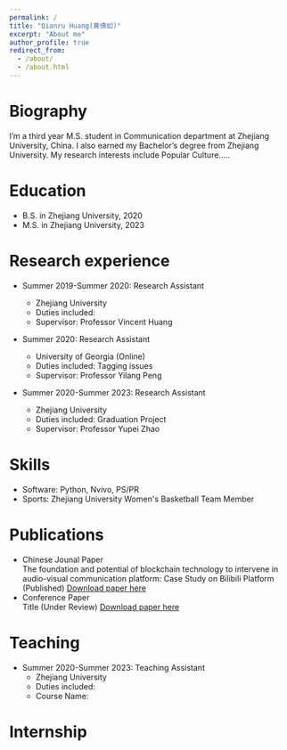 ```yaml
---
permalink: /
title: "Qianru Huang(黄倩如)"
excerpt: "About me"
author_profile: true
redirect_from: 
  - /about/
  - /about.html
---
```


Biography
======
I’m a third year M.S. student in Communication department at Zhejiang University, China. I also earned my Bachelor’s degree from Zhejiang University. My research interests include Popular Culture..... 

Education
======
* B.S. in Zhejiang University, 2020
* M.S. in Zhejiang University, 2023 

Research experience
======
* Summer 2019-Summer 2020: Research Assistant
  * Zhejiang University
  * Duties included: 
  * Supervisor: Professor Vincent Huang

* Summer 2020: Research Assistant
  * University of Georgia (Online)
  * Duties included: Tagging issues
  * Supervisor: Professor Yilang Peng
 
* Summer 2020-Summer 2023: Research Assistant
  * Zhejiang University
  * Duties included: Graduation Project
  * Supervisor: Professor Yupei Zhao

  
Skills
======
* Software: Python, Nvivo, PS/PR
* Sports: Zhejiang University Women's Basketball Team Member


Publications
======
* Chinese Jounal Paper<br/>
  The foundation and potential of blockchain technology to intervene in audio-visual communication platform: Case Study on Bilibili Platform (Published)
  [Download paper here](http://qianruhuang.github.io/files/paper1.pdf)
* Conference Paper<br/>
  Title (Under Review)
  [Download paper here](http://qianruhuang.github.io/files/paper2.pdf)
  
Teaching
======
* Summer 2020-Summer 2023: Teaching Assistant
  * Zhejiang University
  * Duties included: 
  * Course Name: 
  
Internship
======
  

